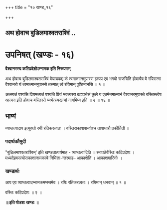 +++
title = "१० खण्ड_१६"

+++


## अथ होवाच बुडिलमाश्वतराश्विं ..

# **उपनिषत् (खण्डः - १६)**

**वैश्वानरस्य कटिप्रदेशोऽम्नामक इति निरूपणम्**

अथ होवाच बुडिलमाश्वतराश्विं वैयाघ्रपद्य कं त्वमात्मानमुपास्स इत्यप एव भगवो राजन्निति होवाचैष वै रयिरात्मा वैश्वानरो यं त्वमात्मानमुपास्से तस्मात् त्वं रयिमान् पुष्टिमानसि ॥ १ ॥

अत्स्यन्नं पश्यसि प्रियमत्यन्नं पश्यति प्रियं भवत्यस्य ब्रह्मवर्चसं कुले य एतमेनमात्मानं वैश्वानरमुपास्ते बस्तिस्त्वेष आत्मन इति होवाच बस्तिस्ते व्यभेत्स्यद्यन्मां नागमिष्य इति ॥ २ ॥ १६ ॥

## **भाष्यं**

व्याप्तत्वादाप इत्युक्तो रयी रतिकरत्वतः । वस्तिराकाशवाय्वोश्च तावाधारौ प्रकीर्तितौ ॥

### पदार्थकौमुदी

"बुडिलमाश्वतराश्विम्' इति खण्डतात्पर्यमाह - व्याप्तत्वादिति ॥ रमापतेर्वस्तिः कटिप्रदेशः । मध्यदेहवस्त्योराकाशानामकत्वे निमित्ता-न्तरमाह– आकाशेति । आकाशवारिणोः ।

### **खण्डार्थः**

आप एव व्याप्तत्वादम्नामकमप्स्थमेव । रयिः रतिकरत्वतः । रयिमान् धनवान् ॥ १ ॥

वस्तिः कटिप्रदेशः ॥ २ ॥

**॥ इति षोडशः खण्डः ॥**

